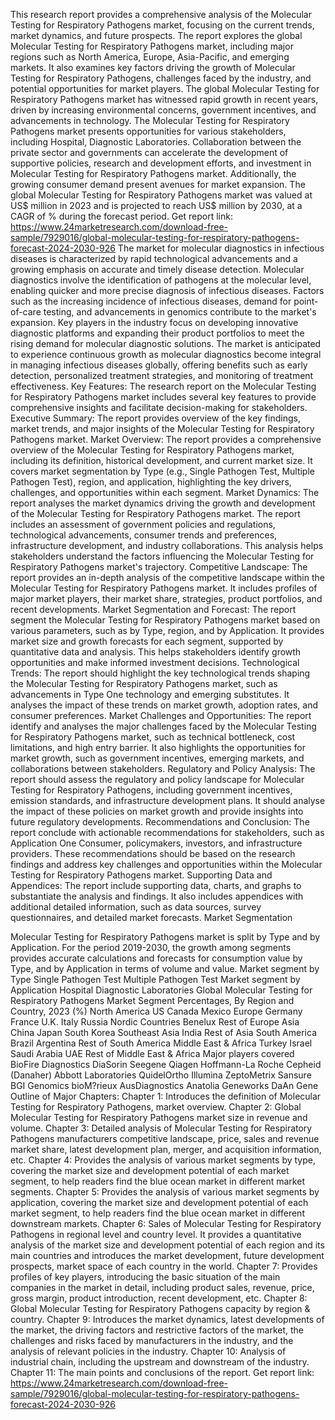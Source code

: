 This research report provides a comprehensive analysis of the Molecular Testing for Respiratory Pathogens market, focusing on the current trends, market dynamics, and future prospects. The report explores the global Molecular Testing for Respiratory Pathogens market, including major regions such as North America, Europe, Asia-Pacific, and emerging markets. It also examines key factors driving the growth of Molecular Testing for Respiratory Pathogens, challenges faced by the industry, and potential opportunities for market players.
The global Molecular Testing for Respiratory Pathogens market has witnessed rapid growth in recent years, driven by increasing environmental concerns, government incentives, and advancements in technology. The Molecular Testing for Respiratory Pathogens market presents opportunities for various stakeholders, including Hospital, Diagnostic Laboratories. Collaboration between the private sector and governments can accelerate the development of supportive policies, research and development efforts, and investment in Molecular Testing for Respiratory Pathogens market. Additionally, the growing consumer demand present avenues for market expansion.
The global Molecular Testing for Respiratory Pathogens market was valued at US$ million in 2023 and is projected to reach US$ million by 2030, at a CAGR of % during the forecast period.
Get report link: https://www.24marketresearch.com/download-free-sample/7929016/global-molecular-testing-for-respiratory-pathogens-forecast-2024-2030-926
The market for molecular diagnostics in infectious diseases is characterized by rapid technological advancements and a growing emphasis on accurate and timely disease detection. Molecular diagnostics involve the identification of pathogens at the molecular level, enabling quicker and more precise diagnosis of infectious diseases. Factors such as the increasing incidence of infectious diseases, demand for point-of-care testing, and advancements in genomics contribute to the market's expansion. Key players in the industry focus on developing innovative diagnostic platforms and expanding their product portfolios to meet the rising demand for molecular diagnostic solutions. The market is anticipated to experience continuous growth as molecular diagnostics become integral in managing infectious diseases globally, offering benefits such as early detection, personalized treatment strategies, and monitoring of treatment effectiveness.
Key Features:
The research report on the Molecular Testing for Respiratory Pathogens market includes several key features to provide comprehensive insights and facilitate decision-making for stakeholders.
Executive Summary: The report provides overview of the key findings, market trends, and major insights of the Molecular Testing for Respiratory Pathogens market.
Market Overview: The report provides a comprehensive overview of the Molecular Testing for Respiratory Pathogens market, including its definition, historical development, and current market size. It covers market segmentation by Type (e.g., Single Pathogen Test, Multiple Pathogen Test), region, and application, highlighting the key drivers, challenges, and opportunities within each segment.
Market Dynamics: The report analyses the market dynamics driving the growth and development of the Molecular Testing for Respiratory Pathogens market. The report includes an assessment of government policies and regulations, technological advancements, consumer trends and preferences, infrastructure development, and industry collaborations. This analysis helps stakeholders understand the factors influencing the Molecular Testing for Respiratory Pathogens market's trajectory.
Competitive Landscape: The report provides an in-depth analysis of the competitive landscape within the Molecular Testing for Respiratory Pathogens market. It includes profiles of major market players, their market share, strategies, product portfolios, and recent developments.
Market Segmentation and Forecast: The report segment the Molecular Testing for Respiratory Pathogens market based on various parameters, such as by Type, region, and by Application. It provides market size and growth forecasts for each segment, supported by quantitative data and analysis. This helps stakeholders identify growth opportunities and make informed investment decisions.
Technological Trends: The report should highlight the key technological trends shaping the Molecular Testing for Respiratory Pathogens market, such as advancements in Type One technology and emerging substitutes. It analyses the impact of these trends on market growth, adoption rates, and consumer preferences.
Market Challenges and Opportunities: The report identify and analyses the major challenges faced by the Molecular Testing for Respiratory Pathogens market, such as technical bottleneck, cost limitations, and high entry barrier. It also highlights the opportunities for market growth, such as government incentives, emerging markets, and collaborations between stakeholders.
Regulatory and Policy Analysis: The report should assess the regulatory and policy landscape for Molecular Testing for Respiratory Pathogens, including government incentives, emission standards, and infrastructure development plans. It should analyse the impact of these policies on market growth and provide insights into future regulatory developments.
Recommendations and Conclusion: The report conclude with actionable recommendations for stakeholders, such as Application One Consumer, policymakers, investors, and infrastructure providers. These recommendations should be based on the research findings and address key challenges and opportunities within the Molecular Testing for Respiratory Pathogens market.
Supporting Data and Appendices: The report include supporting data, charts, and graphs to substantiate the analysis and findings. It also includes appendices with additional detailed information, such as data sources, survey questionnaires, and detailed market forecasts.
Market Segmentation

Molecular Testing for Respiratory Pathogens market is split by Type and by Application. For the period 2019-2030, the growth among segments provides accurate calculations and forecasts for consumption value by Type, and by Application in terms of volume and value.
Market segment by Type
Single Pathogen Test
Multiple Pathogen Test
Market segment by Application
Hospital
Diagnostic Laboratories
Global Molecular Testing for Respiratory Pathogens Market Segment Percentages, By Region and Country, 2023 (%)
North America
US
Canada
Mexico
Europe
Germany
France
U.K.
Italy
Russia
Nordic Countries
Benelux
Rest of Europe
Asia
China
Japan
South Korea
Southeast Asia
India
Rest of Asia
South America
Brazil
Argentina
Rest of South America
Middle East & Africa
Turkey
Israel
Saudi Arabia
UAE
Rest of Middle East & Africa
Major players covered
BioFire Diagnostics
DiaSorin
Seegene
Qiagen
Hoffmann-La Roche
Cepheid (Danaher)
Abbott Laboratories
QuidelOrtho
Illumina
ZeptoMetrix
Sansure
BGI Genomics
bioM?rieux
AusDiagnostics
Anatolia Geneworks
DaAn Gene
Outline of Major Chapters:
Chapter 1: Introduces the definition of Molecular Testing for Respiratory Pathogens, market overview.
Chapter 2: Global Molecular Testing for Respiratory Pathogens market size in revenue and volume.
Chapter 3: Detailed analysis of Molecular Testing for Respiratory Pathogens manufacturers competitive landscape, price, sales and revenue market share, latest development plan, merger, and acquisition information, etc.
Chapter 4: Provides the analysis of various market segments by type, covering the market size and development potential of each market segment, to help readers find the blue ocean market in different market segments.
Chapter 5: Provides the analysis of various market segments by application, covering the market size and development potential of each market segment, to help readers find the blue ocean market in different downstream markets.
Chapter 6: Sales of Molecular Testing for Respiratory Pathogens in regional level and country level. It provides a quantitative analysis of the market size and development potential of each region and its main countries and introduces the market development, future development prospects, market space of each country in the world.
Chapter 7: Provides profiles of key players, introducing the basic situation of the main companies in the market in detail, including product sales, revenue, price, gross margin, product introduction, recent development, etc.
Chapter 8: Global Molecular Testing for Respiratory Pathogens capacity by region & country.
Chapter 9: Introduces the market dynamics, latest developments of the market, the driving factors and restrictive factors of the market, the challenges and risks faced by manufacturers in the industry, and the analysis of relevant policies in the industry.
Chapter 10: Analysis of industrial chain, including the upstream and downstream of the industry.
Chapter 11: The main points and conclusions of the report.
Get report link: https://www.24marketresearch.com/download-free-sample/7929016/global-molecular-testing-for-respiratory-pathogens-forecast-2024-2030-926
